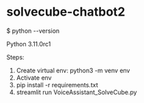 # solvecube-chatbot2

$ python --version

Python 3.11.0rc1

Steps:
1. Create virtual env: python3 -m venv env
2. Activate env
3. pip install -r requirements.txt
4. streamlit run VoiceAssistant_SolveCube.py


